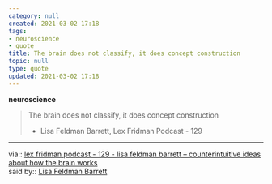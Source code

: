 ```yaml
---
category: null
created: 2021-03-02 17:18
tags:
- neuroscience
- quote
title: The brain does not classify, it does concept construction
topic: null
type: quote
updated: 2021-03-02 17:18
---
```

   
**neuroscience**    
   
>The brain does not classify, it does concept construction   
>- Lisa Feldman Barrett, Lex Fridman Podcast - 129   
   
   
---   
via:: [lex fridman podcast - 129 - lisa feldman barrett – counterintuitive ideas about how the brain works](/not_created.md)   
said by:: [Lisa Feldman Barrett](/not_created.md)